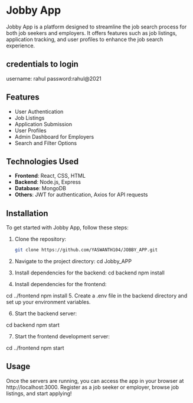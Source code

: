 # Jobby App

Jobby App is a platform designed to streamline the job search process for both job seekers and employers. It offers features such as job listings, application tracking, and user profiles to enhance the job search experience.

## credentials to login 

username: rahul
password:rahul@2021

## Features

- User Authentication
- Job Listings
- Application Submission
- User Profiles
- Admin Dashboard for Employers
- Search and Filter Options

## Technologies Used

- **Frontend**: React, CSS, HTML
- **Backend**: Node.js, Express
- **Database**: MongoDB
- **Others**: JWT for authentication, Axios for API requests

## Installation

To get started with Jobby App, follow these steps:

1. Clone the repository:
   ```bash
   git clone https://github.com/YASWANTH104/JOBBY_APP.git
2. Navigate to the project directory:
   cd Jobby_APP
3. Install dependencies for the backend:
  cd backend
npm install

4. Install dependencies for the frontend:

cd ../frontend
npm install
5. Create a .env file in the backend directory and set up your environment variables.

6. Start the backend server:

cd backend
npm start

7. Start the frontend development server:

cd ../frontend
npm start

## Usage
Once the servers are running, you can access the app in your browser at http://localhost:3000. Register as a job seeker or employer, browse job listings, and start applying!
